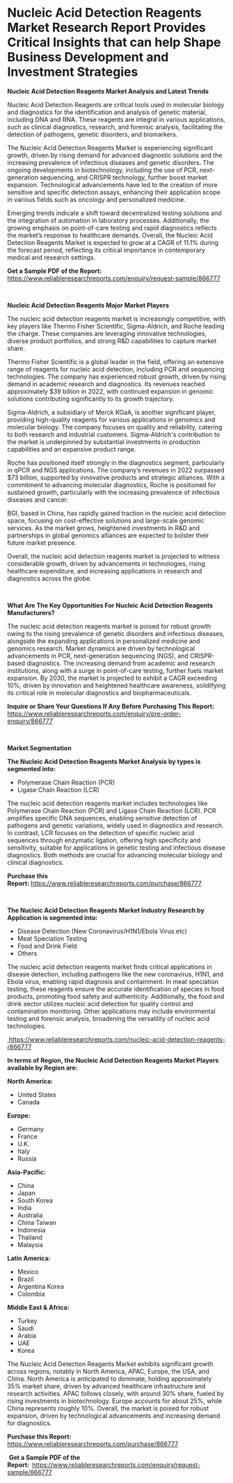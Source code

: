 <p><h1>Nucleic Acid Detection Reagents Market Research Report Provides Critical Insights that can help Shape Business Development and Investment Strategies</h1></p><p><strong>Nucleic Acid Detection Reagents Market Analysis and Latest Trends</strong></p>
<p><p>Nucleic Acid Detection Reagents are critical tools used in molecular biology and diagnostics for the identification and analysis of genetic material, including DNA and RNA. These reagents are integral in various applications, such as clinical diagnostics, research, and forensic analysis, facilitating the detection of pathogens, genetic disorders, and biomarkers.</p><p>The Nucleic Acid Detection Reagents Market is experiencing significant growth, driven by rising demand for advanced diagnostic solutions and the increasing prevalence of infectious diseases and genetic disorders. The ongoing developments in biotechnology, including the use of PCR, next-generation sequencing, and CRISPR technology, further boost market expansion. Technological advancements have led to the creation of more sensitive and specific detection assays, enhancing their application scope in various fields such as oncology and personalized medicine.</p><p>Emerging trends indicate a shift toward decentralized testing solutions and the integration of automation in laboratory processes. Additionally, the growing emphasis on point-of-care testing and rapid diagnostics reflects the market’s response to healthcare demands. Overall, the Nucleic Acid Detection Reagents Market is expected to grow at a CAGR of 11.1% during the forecast period, reflecting its critical importance in contemporary medical and research settings.</p></p>
<p><strong>Get a Sample PDF of the Report:&nbsp;</strong> <a href="https://www.reliableresearchreports.com/enquiry/request-sample/866777?utm_campaign=2239&utm_medium=2&utm_source=Github&utm_content=ia&utm_term=19042025&utm_id=nucleic-acid-detection-reagents">https://www.reliableresearchreports.com/enquiry/request-sample/866777</a></p>
<p>&nbsp;</p>
<p><strong>Nucleic Acid Detection Reagents Major Market Players</strong></p>
<p><p>The nucleic acid detection reagents market is increasingly competitive, with key players like Thermo Fisher Scientific, Sigma-Aldrich, and Roche leading the charge. These companies are leveraging innovative technologies, diverse product portfolios, and strong R&D capabilities to capture market share.</p><p>Thermo Fisher Scientific is a global leader in the field, offering an extensive range of reagents for nucleic acid detection, including PCR and sequencing technologies. The company has experienced robust growth, driven by rising demand in academic research and diagnostics. Its revenues reached approximately $39 billion in 2022, with continued expansion in genomic solutions contributing significantly to its growth trajectory.</p><p>Sigma-Aldrich, a subsidiary of Merck KGaA, is another significant player, providing high-quality reagents for various applications in genomics and molecular biology. The company focuses on quality and reliability, catering to both research and industrial customers. Sigma-Aldrich's contribution to the market is underpinned by substantial investments in production capabilities and an expansive product range.</p><p>Roche has positioned itself strongly in the diagnostics segment, particularly in qPCR and NGS applications. The company’s revenues in 2022 surpassed $73 billion, supported by innovative products and strategic alliances. With a commitment to advancing molecular diagnostics, Roche is positioned for sustained growth, particularly with the increasing prevalence of infectious diseases and cancer.</p><p>BGI, based in China, has rapidly gained traction in the nucleic acid detection space, focusing on cost-effective solutions and large-scale genomic services. As the market grows, heightened investments in R&D and partnerships in global genomics alliances are expected to bolster their future market presence.</p><p>Overall, the nucleic acid detection reagents market is projected to witness considerable growth, driven by advancements in technologies, rising healthcare expenditure, and increasing applications in research and diagnostics across the globe.</p></p>
<p>&nbsp;</p>
<p><strong>What Are The Key Opportunities For Nucleic Acid Detection Reagents Manufacturers?</strong></p>
<p><p>The nucleic acid detection reagents market is poised for robust growth owing to the rising prevalence of genetic disorders and infectious diseases, alongside the expanding applications in personalized medicine and genomics research. Market dynamics are driven by technological advancements in PCR, next-generation sequencing (NGS), and CRISPR-based diagnostics. The increasing demand from academic and research institutions, along with a surge in point-of-care testing, further fuels market expansion. By 2030, the market is projected to exhibit a CAGR exceeding 10%, driven by innovation and heightened healthcare awareness, solidifying its critical role in molecular diagnostics and biopharmaceuticals.</p></p>
<p><strong>Inquire or Share Your Questions If Any Before Purchasing This Report:</strong> <a href="https://www.reliableresearchreports.com/enquiry/pre-order-enquiry/866777?utm_campaign=2239&utm_medium=2&utm_source=Github&utm_content=ia&utm_term=19042025&utm_id=nucleic-acid-detection-reagents">https://www.reliableresearchreports.com/enquiry/pre-order-enquiry/866777</a></p>
<p>&nbsp;</p>
<p><strong>Market Segmentation</strong></p>
<p><strong>The Nucleic Acid Detection Reagents Market Analysis by types is segmented into:</strong></p>
<p><ul><li>Polymerase Chain Reaction (PCR)</li><li>Ligase Chain Reaction (LCR)</li></ul></p>
<p><p>The nucleic acid detection reagents market includes technologies like Polymerase Chain Reaction (PCR) and Ligase Chain Reaction (LCR). PCR amplifies specific DNA sequences, enabling sensitive detection of pathogens and genetic variations, widely used in diagnostics and research. In contrast, LCR focuses on the detection of specific nucleic acid sequences through enzymatic ligation, offering high specificity and sensitivity, suitable for applications in genetic testing and infectious disease diagnostics. Both methods are crucial for advancing molecular biology and clinical diagnostics.</p></p>
<p><strong>Purchase this Report:&nbsp;</strong><a href="https://www.reliableresearchreports.com/purchase/866777?utm_campaign=2239&utm_medium=2&utm_source=Github&utm_content=ia&utm_term=19042025&utm_id=nucleic-acid-detection-reagents">https://www.reliableresearchreports.com/purchase/866777</a></p>
<p>&nbsp;</p>
<p><strong>The Nucleic Acid Detection Reagents Market Industry Research by Application is segmented into:</strong></p>
<p><ul><li>Disease Detection (New Coronavirus/H1N1/Ebola Virus etc)</li><li>Meat Speciation Testing</li><li>Food and Drink Field</li><li>Others</li></ul></p>
<p><p>The nucleic acid detection reagents market finds critical applications in disease detection, including pathogens like the new coronavirus, H1N1, and Ebola virus, enabling rapid diagnosis and containment. In meat speciation testing, these reagents ensure the accurate identification of species in food products, promoting food safety and authenticity. Additionally, the food and drink sector utilizes nucleic acid detection for quality control and contamination monitoring. Other applications may include environmental testing and forensic analysis, broadening the versatility of nucleic acid technologies.</p></p>
<p><a href="https://www.reliableresearchreports.com/nucleic-acid-detection-reagents-r866777?utm_campaign=2239&utm_medium=2&utm_source=Github&utm_content=ia&utm_term=19042025&utm_id=nucleic-acid-detection-reagents">&nbsp;https://www.reliableresearchreports.com/nucleic-acid-detection-reagents-r866777</a></p>
<p><strong>In terms of Region, the Nucleic Acid Detection Reagents Market Players available by Region are:</strong></p>
<p>
    <p> <strong> North America: </strong>
        <ul>
            <li>United States</li>
            <li>Canada</li>
        </ul>
        </p> 
    <p> <strong> Europe: </strong>
        <ul>
            <li>Germany</li>
            <li>France</li>
            <li>U.K.</li>
            <li>Italy</li>
            <li>Russia</li>
        </ul>
        </p> 
    <p> <strong> Asia-Pacific: </strong>
        <ul>
            <li>China</li>
            <li>Japan</li>
            <li>South Korea</li>
            <li>India</li>
            <li>Australia</li>
            <li>China Taiwan</li>
            <li>Indonesia</li>
            <li>Thailand</li>
            <li>Malaysia</li>
        </ul>
        </p> 
    <p> <strong> Latin America: </strong>
        <ul>
            <li>Mexico</li>
            <li>Brazil</li>
            <li>Argentina Korea</li>
            <li>Colombia</li>
        </ul>
        </p> 
    <p> <strong> Middle East & Africa: </strong>
        <ul>
            <li>Turkey</li>
            <li>Saudi</li>
            <li>Arabia</li>
            <li>UAE</li>
            <li>Korea</li>
        </ul>
    </p>
    </p>
<p><p>The Nucleic Acid Detection Reagents Market exhibits significant growth across regions, notably in North America, APAC, Europe, the USA, and China. North America is anticipated to dominate, holding approximately 35% market share, driven by advanced healthcare infrastructure and research activities. APAC follows closely, with around 30% share, fueled by rising investments in biotechnology. Europe accounts for about 25%, while China represents roughly 10%. Overall, the market is poised for robust expansion, driven by technological advancements and increasing demand for diagnostics.</p></p>
<p><strong>Purchase this Report: </strong><a href="https://www.reliableresearchreports.com/purchase/866777?utm_campaign=2239&utm_medium=2&utm_source=Github&utm_content=ia&utm_term=19042025&utm_id=nucleic-acid-detection-reagents">https://www.reliableresearchreports.com/purchase/866777</a></p>
<p>&nbsp;<strong>Get a Sample PDF of the Report:&nbsp;&nbsp;</strong><a href="https://www.reliableresearchreports.com/enquiry/request-sample/866777?utm_campaign=2239&utm_medium=2&utm_source=Github&utm_content=ia&utm_term=19042025&utm_id=nucleic-acid-detection-reagents">https://www.reliableresearchreports.com/enquiry/request-sample/866777</a></p>
<p><strong></strong></p>
<p><p></p><p></p><p></p></p>